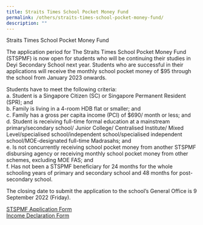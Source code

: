 ```yaml
---
title: Straits Times School Pocket Money Fund
permalink: /others/straits-times-school-pocket-money-fund/
description: ""
---
```

Straits Times School Pocket Money Fund 

The application period for The Straits Times School Pocket Money Fund (STSPMF) is now open for students who will be continuing their studies in Deyi Secondary School next year. Students who are successful in their applications will receive the monthly school pocket money of $95 through the school from January 2023 onwards. 

Students have to meet the following criteria: <br>
a. Student is a Singapore Citizen (SC) or Singapore Permanent Resident (SPR); and <Br>
b. Family is living in a 4-room HDB flat or smaller; and <br>
c. Family has a gross per capita income (PCI) of $690/ month or less; and <br>
d. Student is receiving full-time formal education at a mainstream primary/secondary school/ Junior College/ Centralised Institute/ Mixed Level/specialised school/independent school/specialised independent school/MOE-designated full-time Madrasahs; and <br>
e. Is not concurrently receiving school pocket money from another STSPMF disbursing agency or receiving monthly school pocket money from other schemes, excluding MOE FAS; and <br>
f. Has not been a STSPMF beneficiary for 24 months for the whole schooling years of primary and secondary school and 48 months for post-secondary school. 

The closing date to submit the application to the school’s General Office is 9 September 2022 (Friday).

[STSPMF Application Form](/files/Annex%20A%20-%202022%20STSPMF%20Application%20Form%20for%20schools%20REVISED%202023%20Cycle%201.pdf) <br>
[Income Declaration Form](/files/Annex%20B%20-%20Income%20declaration%20form_2022%20REVISED%202023%20Cycle%201.pdf)